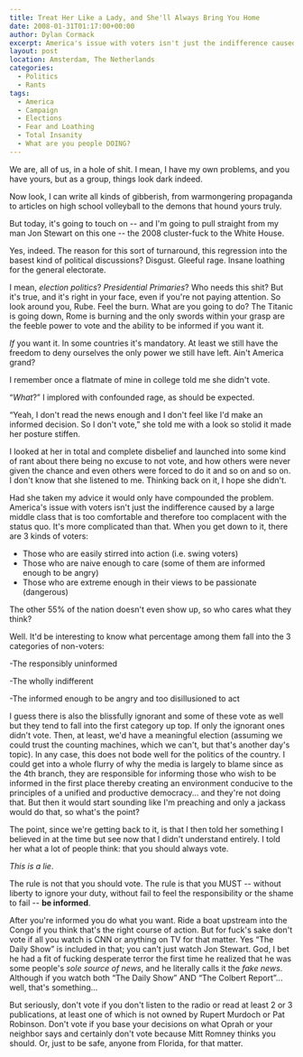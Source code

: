 ```yaml
---
title: Treat Her Like a Lady, and She'll Always Bring You Home
date: 2008-01-31T01:17:00+00:00
author: Dylan Cormack
excerpt: America's issue with voters isn't just the indifference caused by a large middle class that is too comfortable and therefore too complacent with the status quo. It's more complicated than that.
layout: post
location: Amsterdam, The Netherlands
categories:
  - Politics
  - Rants
tags:
  - America
  - Campaign
  - Elections
  - Fear and Loathing
  - Total Insanity
  - What are you people DOING?
---
```

We are, all of us, in a hole of shit. I mean, I have my own problems, and you have yours, but as a group, things look dark indeed.

Now look, I can write all kinds of gibberish, from warmongering propaganda to articles on high school volleyball to the demons that hound yours truly.

But today, it's going to touch on -- and I'm going to pull straight from my man Jon Stewart on this one -- the 2008 cluster-fuck to the White House.

Yes, indeed. The reason for this sort of turnaround, this regression into the basest kind of political discussions? Disgust. Gleeful rage. Insane loathing for the general electorate.

I mean, _election politics_? _Presidential Primaries_? Who needs this shit? But it's true, and it's right in your face, even if you're not paying attention. So look around you, Rube. Feel the burn. What are you going to do? The Titanic is going down, Rome is burning and the only swords within your grasp are the feeble power to vote and the ability to be informed if you want it.

_If_ you want it. In some countries it's mandatory. At least we still have the freedom to deny ourselves the only power we still have left. Ain't America grand?

I remember once a flatmate of mine in college told me she didn't vote.

“_What_?” I implored with confounded rage, as should be expected.

“Yeah, I don't read the news enough and I don't feel like I'd make an informed decision. So I don't vote,” she told me with a look so stolid it made her posture stiffen.

I looked at her in total and complete disbelief and launched into some kind of rant about there being no excuse to not vote, and how others were never given the chance and even others were forced to do it and so on and so on. I don't know that she listened to me. Thinking back on it, I hope she didn't.

Had she taken my advice it would only have compounded the problem. America's issue with voters isn't just the indifference caused by a large middle class that is too comfortable and therefore too complacent with the status quo. It's more complicated than that. When you get down to it, there are 3 kinds of voters:

  * Those who are easily stirred into action (i.e. swing voters)
  * Those who are naive enough to care (some of them are informed enough to be angry)
  * Those who are extreme enough in their views to be passionate (dangerous)

The other 55% of the nation doesn't even show up, so who cares what they think?

Well. It'd be interesting to know what percentage among them fall into the 3 categories of non-voters:

-The responsibly uninformed
  
-The wholly indifferent
  
-The informed enough to be angry and too disillusioned to act

I guess there is also the blissfully ignorant and some of these vote as well but they tend to fall into the first category up top. If only the ignorant ones didn't vote. Then, at least, we'd have a meaningful election (assuming we could trust the counting machines, which we can't, but that's another day's topic). In any case, this does not bode well for the politics of the country. I could get into a whole flurry of why the media is largely to blame since as the 4th branch, they are responsible for informing those who wish to be informed in the first place thereby creating an environment conducive to the principles of a unified and productive democracy... and they're not doing that. But then it would start sounding like I'm preaching and only a jackass would do that, so what's the point?

The point, since we're getting back to it, is that I then told her something I believed in at the time but see now that I didn't understand entirely. I told her what a lot of people think: that you should always vote.

_This is a lie_.

The rule is not that you should vote. The rule is that you MUST -- without liberty to ignore your duty, without fail to feel the responsibility or the shame to fail -- **be informed**.

After you're informed you do what you want. Ride a boat upstream into the Congo if you think that's the right course of action. But for fuck's sake don't vote if all you watch is CNN or anything on TV for that matter. Yes “The Daily Show” is included in that; you can't just watch Jon Stewart. God, I bet he had a fit of fucking desperate terror the first time he realized that he was some people's _sole source of news_, and he literally calls it the _fake news_. Although if you watch both “The Daily Show” AND “The Colbert Report”... well, that's something...

But seriously, don't vote if you don't listen to the radio or read at least 2 or 3 publications, at least one of which is not owned by Rupert Murdoch or Pat Robinson. Don't vote if you base your decisions on what Oprah or your neighbor says and certainly don't vote because Mitt Romney thinks you should. Or, just to be safe, anyone from Florida, for that matter.